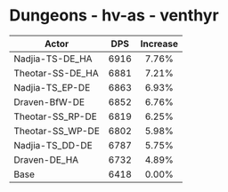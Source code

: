 # Dungeons - hv-as - venthyr
| Actor | DPS | Increase |
|---|:---:|:---:|
|Nadjia-TS-DE_HA|6916|7.76%|
|Theotar-SS-DE_HA|6881|7.21%|
|Nadjia-TS_EP-DE|6863|6.93%|
|Draven-BfW-DE|6852|6.76%|
|Theotar-SS_RP-DE|6819|6.25%|
|Theotar-SS_WP-DE|6802|5.98%|
|Nadjia-TS_DD-DE|6787|5.75%|
|Draven-DE_HA|6732|4.89%|
|Base|6418|0.00%|
